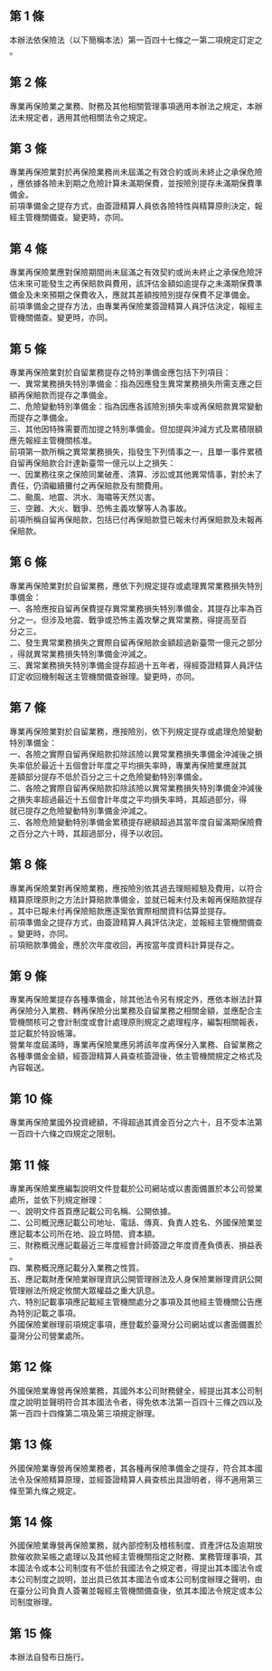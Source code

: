 第 1 條
-------
本辦法依保險法（以下簡稱本法）第一百四十七條之一第二項規定訂定之  
。

第 2 條
-------
專業再保險業之業務、財務及其他相關管理事項適用本辦法之規定，本辦  
法未規定者，適用其他相關法令之規定。

第 3 條
-------
專業再保險業對於再保險業務尚未屆滿之有效合約或尚未終止之承保危險  
，應依據各險未到期之危險計算未滿期保費，並按險別提存未滿期保費準  
備金。  
前項準備金之提存方式，由簽證精算人員依各險特性與精算原則決定，報  
經主管機關備查。變更時，亦同。

第 4 條
-------
專業再保險業應對保險期間尚未屆滿之有效契約或尚未終止之承保危險評  
估未來可能發生之再保賠款與費用，該評估金額如逾提存之未滿期保費準  
備金及未來預期之保費收入，應就其差額按險別提存保費不足準備金。  
前項準備金之提存方法，由專業再保險業簽證精算人員評估決定，報經主  
管機關備查。變更時，亦同。

第 5 條
-------
專業再保險業對於自留業務提存之特別準備金應包括下列項目：  
一、異常業務損失特別準備金：指為因應發生異常業務損失所需支應之巨  
    額再保賠款而提存之準備金。  
二、危險變動特別準備金：指為因應各該險別損失率或再保賠款異常變動  
    而提存之準備金。  
三、其他因特殊需要而加提之特別準備金。但加提與沖減方式及累積限額  
    應先報經主管機關核准。  
前項第一款所稱之異常業務損失，指發生下列情事之一，且單一事件累積  
自留再保賠款合計達新臺幣一億元以上之損失：  
一、因業務往來之保險同業破產、清算、涉訟或其他異常情事，對於未了  
    責任，仍須繼續攤付之再保賠款及有關費用。  
二、颱風、地震、洪水、海嘯等天然災害。  
三、空難、大火、戰爭、恐怖主義攻擊等人為事故。  
前項所稱自留再保賠款，包括已付再保賠款暨已報未付再保賠款及未報再  
保賠款。

第 6 條
-------
專業再保險業對於自留業務，應依下列規定提存或處理異常業務損失特別  
準備金：  
一、各險應按自留再保費提存異常業務損失特別準備金，其提存比率為百  
    分之一。但涉及地震、戰爭或恐怖主義攻擊之異常業務，得提高至百  
    分之三。  
二、發生異常業務損失之實際自留再保賠款金額超過新臺幣一億元之部分  
    ，得就異常業務損失特別準備金沖減之。  
三、異常業務損失特別準備金提存超過十五年者，得經簽證精算人員評估  
    訂定收回機制報送主管機關備查辦理。變更時，亦同。

第 7 條
-------
專業再保險業對於自留業務，應按險別，依下列規定提存或處理危險變動  
特別準備金：  
一、各險之實際自留再保賠款扣除該險以異常業務損失準備金沖減後之損  
    失率低於最近十五個會計年度之平均損失率時，專業再保險業應就其  
    差額部分提存不低於百分之三十之危險變動特別準備金。  
二、各險之實際自留再保賠款扣除該險以異常業務損失特別準備金沖減後  
    之損失率超過最近十五個會計年度之平均損失率時，其超過部分，得  
    就已提存之危險變動特別準備金沖減之。  
三、各險危險變動特別準備金累積提存總額超過其當年度自留滿期保險費  
    之百分之六十時，其超過部分，得予以收回。

第 8 條
-------
專業再保險業對再保險業務，應按險別依其過去理賠經驗及費用，以符合  
精算原理原則之方法計算賠款準備金，並就已報未付及未報再保賠款提存  
。其中已報未付再保險賠款應逐案依實際相關資料估算並提存。  
前項準備金之提存方式，由簽證精算人員評估決定，並報經主管機關備查  
。變更時，亦同。  
前項賠款準備金，應於次年度收回，再按當年度資料計算提存之。

第 9 條
-------
專業再保險業提存各種準備金，除其他法令另有規定外，應依本辦法計算  
再保險分入業務、轉再保險分出業務及自留業務之相關金額，並應配合主  
管機關核可之會計制度或會計處理原則規定之處理程序，編製相關報表，  
並記載於特設帳簿。  
營業年度屆滿時，專業再保險業應另將該年度再保分入業務、自留業務之  
各種準備金金額，經簽證精算人員查核簽證後，依主管機關規定之格式及  
內容報送。

第 10 條
--------
專業再保險業國外投資總額，不得超過其資金百分之六十，且不受本法第  
一百四十六條之四規定之限制。

第 11 條
--------
專業再保險業應編製說明文件登載於公司網站或以書面備置於本公司營業  
處所，並依下列規定辦理：  
一、說明文件首頁應記載公司名稱、公開依據。  
二、公司概況應記載公司地址、電話、傳真、負責人姓名、外國保險業並  
    應記載本公司所在地、設立時間、資本額。  
三、財務概況應記載最近三年度經會計師簽證之年度資產負債表、損益表  
    。  
四、業務概況應記載分入業務之性質。  
五、應記載財產保險業辦理資訊公開管理辦法及人身保險業辦理資訊公開  
    管理辦法所規定攸關大眾權益之重大訊息。  
六、特別記載事項應記載經主管機關處分之事項及其他經主管機關公告應  
    為特別記載之事項。  
外國保險業辦理前項規定事項，應登載於臺灣分公司網站或以書面備置於  
臺灣分公司營業處所。

第 12 條
--------
外國保險業專營再保險業務，其國外本公司財務健全，經提出其本公司制  
度之說明並聲明符合其本國法令者，得免依本法第一百四十三條之四以及  
第一百四十四條第二項及第三項規定辦理。

第 13 條
--------
外國保險業專營再保險業務者，其各種再保險準備金之提存，符合其本國  
法令及保險精算原理，並經簽證精算人員查核出具證明者，得不適用第三  
條至第九條之規定。

第 14 條
--------
外國保險業專營再保險業務，就內部控制及稽核制度、資產評估及逾期放  
款催收款呆帳之處理以及其他經主管機關指定之財務、業務管理事項，其  
本國法令或本公司制度有不低於我國法令之規定者，得提出其本國法令或  
本公司制度之說明，並出具已依其本國法令或本公司制度辦理之聲明，由  
在臺分公司負責人簽署並報經主管機關備查後，依其本國法令規定或本公  
司制度辦理。

第 15 條
--------
本辦法自發布日施行。


